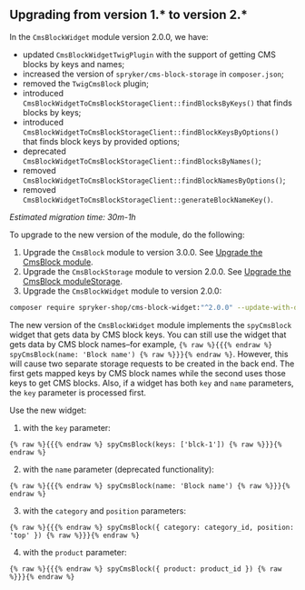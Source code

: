 

## Upgrading from version 1.* to version 2.*

In the `CmsBlockWidget` module version 2.0.0, we have:

* updated `CmsBlockWidgetTwigPlugin` with the support of getting CMS blocks by keys and names;
* increased the version of `spryker/cms-block-storage` in `composer.json`;
* removed the `TwigCmsBlock` plugin;
* introduced `CmsBlockWidgetToCmsBlockStorageClient::findBlocksByKeys()` that finds blocks by keys;
* introduced `CmsBlockWidgetToCmsBlockStorageClient::findBlockKeysByOptions()` that finds block keys by provided options;
* deprecated `CmsBlockWidgetToCmsBlockStorageClient::findBlocksByNames()`;
* removed `CmsBlockWidgetToCmsBlockStorageClient::findBlockNamesByOptions()`;
* removed `CmsBlockWidgetToCmsBlockStorageClient::generateBlockNameKey()`.

*Estimated migration time: 30m-1h*

To upgrade to the new version of the module, do the following:

1. Upgrade the `CmsBlock` module to version 3.0.0. See [Upgrade the CmsBlock module](/docs/pbc/all/content-management-system/{{site.version}}/base-shop/install-and-upgrade/upgrade-modules/upgrade-the-cmsblock-module.html#upgrading-from-version-2-to-version-3).
2. Upgrade the `CmsBlockStorage` module to version 2.0.0. See [Upgrade the CmsBlock moduleStorage](/docs/pbc/all/content-management-system/{{site.version}}/base-shop/install-and-upgrade/upgrade-modules/upgrade-the-cmsblock-modulestorage.html#upgrading-from-version-1-to-version-2).
3. Upgrade the `CmsBlockWidget` module to version 2.0.0:

```bash
composer require spryker-shop/cms-block-widget:"^2.0.0" --update-with-dependencies
```

The new version of the `CmsBlockWidget` module implements the `spyCmsBlock` widget that gets data by CMS block keys. You can still use the widget that gets data by CMS block names–for example, `{% raw %}{{{% endraw %} spyCmsBlock(name: 'Block name') {% raw %}}}{% endraw %}`. However, this will cause two separate storage requests to be created in the back end. The first gets mapped keys by CMS block names while the second uses those keys to get CMS blocks. Also, if a widget has both `key` and `name` parameters, the `key` parameter is processed first.

Use the new widget:

1. with the `key` parameter:

```twig
{% raw %}{{{% endraw %} spyCmsBlock(keys: ['blck-1']) {% raw %}}}{% endraw %}
```
2. with the `name` parameter (deprecated functionality):

```twig
{% raw %}{{{% endraw %} spyCmsBlock(name: 'Block name') {% raw %}}}{% endraw %}
```
3. with the `category` and `position` parameters:

```twig
{% raw %}{{{% endraw %} spyCmsBlock({ category: category_id, position: 'top' }) {% raw %}}}{% endraw %}
```
4. with the `product` parameter:

```twig
{% raw %}{{{% endraw %} spyCmsBlock({ product: product_id }) {% raw %}}}{% endraw %}
```
